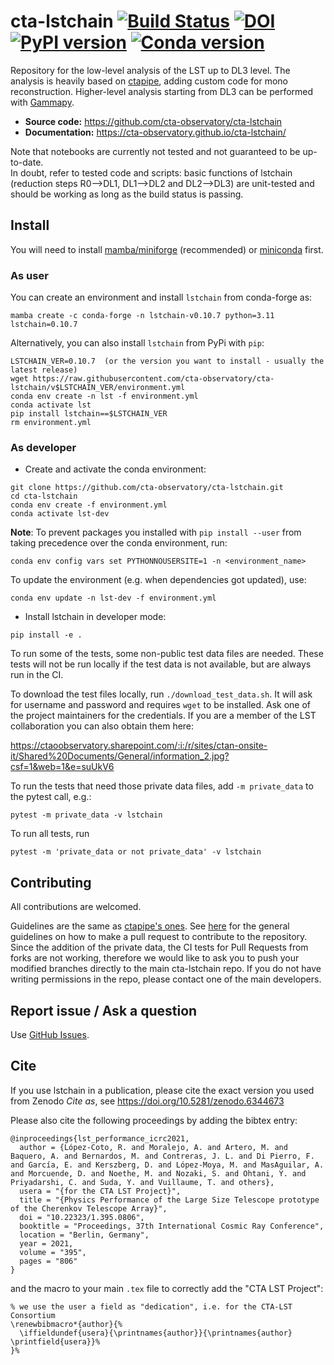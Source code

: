 # cta-lstchain [![Build Status](https://github.com/cta-observatory/cta-lstchain/workflows/CI/badge.svg?branch=main)](https://github.com/cta-observatory/cta-lstchain/actions?query=workflow%3ACI+branch%3Amain) [![DOI](https://zenodo.org/badge/DOI/10.5281/zenodo.6344673.svg)](https://doi.org/10.5281/zenodo.6344673) [![PyPI version](https://badge.fury.io/py/lstchain.svg)](https://badge.fury.io/py/lstchain) [![Conda version](https://anaconda.org/conda-forge/lstchain/badges/version.svg)](https://anaconda.org/conda-forge/lstchain)

Repository for the low-level analysis of the LST up to DL3 level.
The analysis is heavily based on [ctapipe](https://github.com/cta-observatory/ctapipe), adding custom code for mono reconstruction. Higher-level analysis starting from DL3 can be performed with [Gammapy](https://gammapy.org/).

- **Source code:** https://github.com/cta-observatory/cta-lstchain
- **Documentation:** https://cta-observatory.github.io/cta-lstchain/

Note that notebooks are currently not tested and not guaranteed to be up-to-date.   
In doubt, refer to tested code and scripts: basic functions of lstchain (reduction steps R0-->DL1, DL1-->DL2 and DL2-->DL3) 
are unit-tested and should be working as long as the build status is passing.

## Install

You will need to install [mamba/miniforge](https://mamba.readthedocs.io/en/latest/installation/mamba-installation.html) (recommended) or [miniconda](https://docs.conda.io/en/latest/miniconda.html) first.


### As user

You can create an environment and install `lstchain` from conda-forge as:
```
mamba create -c conda-forge -n lstchain-v0.10.7 python=3.11 lstchain=0.10.7
```

Alternatively, you can also install `lstchain` from PyPi with `pip`:
```
LSTCHAIN_VER=0.10.7  (or the version you want to install - usually the latest release)
wget https://raw.githubusercontent.com/cta-observatory/cta-lstchain/v$LSTCHAIN_VER/environment.yml
conda env create -n lst -f environment.yml
conda activate lst
pip install lstchain==$LSTCHAIN_VER
rm environment.yml
```


### As developer

- Create and activate the conda environment:
```
git clone https://github.com/cta-observatory/cta-lstchain.git
cd cta-lstchain
conda env create -f environment.yml
conda activate lst-dev
```

**Note**: To prevent packages you installed with `pip install --user` from taking precedence over the conda environment, run:
```
conda env config vars set PYTHONNOUSERSITE=1 -n <environment_name>
```

To update the environment (e.g. when dependencies got updated), use:
```
conda env update -n lst-dev -f environment.yml
```

- Install lstchain in developer mode:

```
pip install -e .
```

To run some of the tests, some non-public test data files are needed.
These tests will not be run locally if the test data is not available,
but are always run in the CI.

To download the test files locally, run `./download_test_data.sh`.
It will ask for username and password and requires `wget` to be installed.
Ask one of the project maintainers for the credentials. If 
you are a member of the LST collaboration you can also obtain them here:

https://ctaoobservatory.sharepoint.com/:i:/r/sites/ctan-onsite-it/Shared%20Documents/General/information_2.jpg?csf=1&web=1&e=suUkV6

To run the tests that need those private data files, add `-m private_data`
to the pytest call, e.g.:

```
pytest -m private_data -v lstchain
```

To run all tests, run
```
pytest -m 'private_data or not private_data' -v lstchain
```

## Contributing

All contributions are welcomed.

Guidelines are the same as [ctapipe's ones](https://ctapipe.readthedocs.io/en/latest/developer-guide/index.html). See [here](https://ctapipe.readthedocs.io/en/latest/developer-guide/pullrequests.html) for the general guidelines on how to make a pull request to contribute to the repository. Since the addition of the private data, the CI tests for Pull Requests from forks are not working, therefore we would like to ask you to push your modified branches directly to the main cta-lstchain repo. If you do not have writing permissions in the repo, please contact one of the main developers. 


## Report issue / Ask a question

Use [GitHub Issues](https://github.com/cta-observatory/cta-lstchain/issues).

## Cite

If you use lstchain in a publication, please cite the exact version you used from Zenodo _Cite as_, see https://doi.org/10.5281/zenodo.6344673

Please also cite the following proceedings by adding the bibtex entry:

```
@inproceedings{lst_performance_icrc2021,
  author = {López-Coto, R. and Moralejo, A. and Artero, M. and Baquero, A. and Bernardos, M. and Contreras, J. L. and Di Pierro, F. and García, E. and Kerszberg, D. and López-Moya, M. and MasAguilar, A. and Morcuende, D. and Noethe, M. and Nozaki, S. and Ohtani, Y. and Priyadarshi, C. and Suda, Y. and Vuillaume, T. and others},
  usera = "{for the CTA LST Project}",
  title = "{Physics Performance of the Large Size Telescope prototype of the Cherenkov Telescope Array}",
  doi = "10.22323/1.395.0806",
  booktitle = "Proceedings, 37th International Cosmic Ray Conference",
  location = "Berlin, Germany",
  year = 2021,
  volume = "395",
  pages = "806"
}
```

and the macro to your main `.tex` file to correctly add the "CTA LST Project":
```
% we use the user a field as "dedication", i.e. for the CTA-LST Consortium
\renewbibmacro*{author}{%
  \iffieldundef{usera}{\printnames{author}}{\printnames{author} \printfield{usera}}%
}%
```

